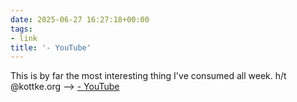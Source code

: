 ```yaml
---
date: 2025-06-27 16:27:18+00:00
tags:
- link
title: '- YouTube'
---
```


This is by far the most interesting thing I've consumed all week. h/t @kottke.org --> [- YouTube](https://www.youtube.com/watch?v=0QWP4IZOu0I)